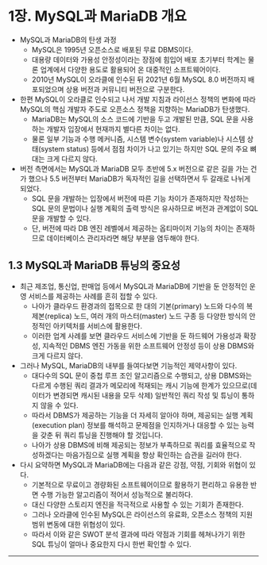 # 1장. MySQL과 MariaDB 개요
- MySQL과 MariaDB의 탄생 과정
  - MySQL은 1995년 오픈소스로 배포된 무료 DBMS이다.
  - 대용량 데이터와 가용성 안정성이라는 장점에 힘입어 배포 초기부터 학계는 물론 업계에서 다양한 용도로 활용되어 온 대중적인 소프트웨어이다.
  - 2010년 MySQL이 오라클에 인수된 뒤 2021년 6월 MySQL 8.0 버전까지 배포되었으며 상용 버전과 커뮤니티 버전으로 구분한다.
- 한편 MySQL이 오라클로 인수되고 나서 개발 지침과 라이선스 정책의 변화에 따라 MySQL의 핵심 개발자 주도로 오픈소스 정책을 지향하는 MariaDB가 탄생했다.
  - MariaDB는 MySQL의 소스 코드에 기반을 두고 개발된 만큼, SQL 문을 사용하는 개발자 입장에서 현재까지 별다른 차이는 없다.
  - 물론 일부 기능과 수행 메커니즘, 시스템 변수(system variable)나 시스템 상태(system status) 등에서 점점 차이가 나고 있기는 하지만 SQL 문의 주요 뼈대는 크게 다르지 않다.
- 버전 측면에서는 MySQL과 MariaDB 모두 초반에 5.x 버전으로 같은 길을 가는 건가 했으나 5.5 버전부터 MariaDB가 독자적인 길을 선택하면서 두 갈래로 나뉘게 되었다.
  - SQL 문을 개발하는 입장에서 버전에 따른 기능 차이가 존재하지만 작성하는 SQL 문의 문법이나 실행 계획의 출력 방식은 유사하므로 버전과 관계없이 SQL 문을 개발할 수 있다.
  - 단, 버전에 따라 DB 엔진 레벨에서 제공하는 옵티마이저 기능의 차이는 존재하므로 데이터베이스 관리자라면 해당 부분을 염두해야 한다.

## 1.3  MySQL과 MariaDB 튜닝의 중요성
- 최근 제조업, 통신업, 판매업 등에서 MySQL과 MariaDB에 기반을 둔 안정적인 운영 서비스를 제공하는 사례를 흔히 접할 수 있다.
  - 나아가 클라우드 환경과의 접목으로 한 대의 기본(primary) 노드와 다수의 복제본(replica) 노드, 여러 개의 마스터(master) 노드 구종 등 다양한 방식의 안정적인 아키텍처를 서비스에 활용한다.
  - 이러한 업계 사례를 보면 클라우드 서비스에 기반을 둔 하드웨어 가용성과 확장성, 지속적인 DBMS 엔진 가동을 위한 소프트웨어 안정성 등이 상용 DBMS와 크게 다르지 않다.
- 그러나 MySQL, MariaDB의 내부를 들여다보면 기능적인 제약사항이 있다.
  - 대다수의 SQL 문이 중첩 루프 조인 알고리즘으로 수행되고, 상용 DBMS와는 다르게 수행된 쿼리 결과가 메모리에 적재되는 캐시 기능에 한계가 있으므로(데이터가 변경되면 캐시된 내용을 모두 삭제) 일반적인 쿼리 작성 및 튜닝이 통하지 않을 수 있다.
  - 따라서 DBMS가 제공하는 기능을 더 자세히 알아야 하며, 제공되는 실행 계획(execution plan) 정보를 해석하고 문제점을 인지하거나 대응할 수 있는 능력을 갖춘 뒤 쿼리 튜닝을 진행해야 할 것입니다.
  - 나아가 상용 DBMS에 비해 제공되는 정보가 부족하므로 쿼리를 효율적으로 작성하겠다는 마음가짐으로 실행 계획을 항상 확인하는 습관을 길러야 한다.
- 다시 요약하면 MySQL과 MariaDB에는 다음과 같은 강점, 약점, 기회와 위협이 있다.
  - 기본적으로 무료이고 경량화된 소프트웨어이므로 활용하기 편리하고 유용한 반면 수행 가능한 알고리즘이 적어서 성능적으로 불리하다.
  - 대신 다양한 스토리지 엔진을 적극적으로 사용할 수 있는 기회가 존재한다.
  - 그러나 오라클에 인수된 MySQL은 라이선스의 유료화, 오픈소스 정책의 지원범위 변동에 대한 위협성이 있다.
  - 따라서 이와 같은 SWOT 분석 결과에 따라 약점과 기회를 헤쳐나가기 위한 SQL 튜닝이 얼마나 중요한지 다시 한번 확인할 수 있다.

---